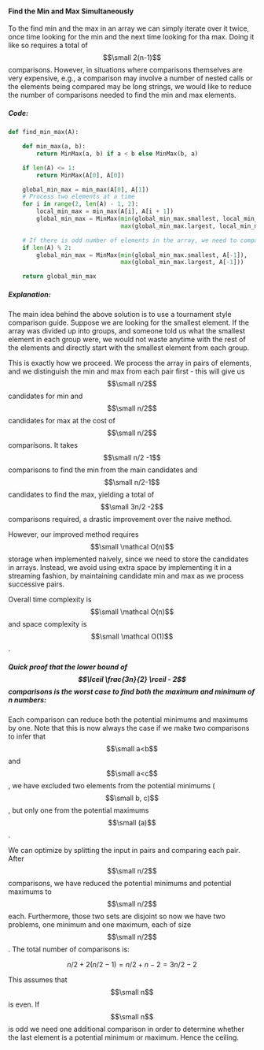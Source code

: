 #### Find the Min and Max Simultaneously

To the find min and the max in an array we can simply iterate over it twice, once time looking for the min and the next time looking for tha max. Doing it like so requires a total of $$\small 2(n-1)$$ comparisons. However, in situations where comparisons themselves are very expensive, e.g., a comparison may involve a number of nested calls or the elements being compared may be long strings, we would like to reduce the number of comparisons needed to find the min and max elements.

##### Code:

```py
def find_min_max(A):

    def min_max(a, b):
        return MinMax(a, b) if a < b else MinMax(b, a)

    if len(A) <= 1:
        return MinMax(A[0], A[0])

    global_min_max = min_max(A[0], A[1])
    # Process two elements at a time
    for i in range(2, len(A) - 1, 2):
        local_min_max = min_max(A[i], A[i + 1])
        global_min_max = MinMax(min(global_min_max.smallest, local_min_max.smallest),
                                max(global_min_max.largest, local_min_max.largest))

    # If there is odd number of elements in the array, we need to compare last element
    if len(A) % 2:
        global_min_max = MinMax(min(global_min_max.smallest, A[-1]),
                                max(global_min_max.largest, A[-1]))

    return global_min_max
```

##### Explanation:

The main idea behind the above solution is to use a tournament style comparison guide. Suppose we are looking for the smallest element. If the array was divided up into groups, and someone told us what the smallest element in each group were, we would not waste anytime with the rest of the elements and directly start with the smallest element from each group.

This is exactly how we proceed. We process the array in pairs of elements, and we distinguish the min and max from each pair first - this will give us $$\small n/2$$ candidates for min and $$\small n/2$$ candidates for max at the cost of $$\small n/2$$ comparisons. It takes $$\small n/2 -1$$ comparisons to find the min from the main candidates and $$\small n/2-1$$ candidates to find the max, yielding a total of $$\small 3n/2 -2$$ comparisons required, a drastic improvement over the naive method.

However, our improved method requires $$\small \mathcal O(n)$$ storage when implemented naively, since we need to store the candidates in arrays. Instead, we avoid using extra space by implementing it in a streaming fashion, by maintaining candidate min and max as we process successive pairs.

Overall time complexity is $$\small \mathcal O(n)$$ and space complexity is $$\small \mathcal O(1)$$.

##### Quick proof that the lower bound of $$\lceil \frac{3n}{2} \rceil - 2$$ comparisons is the worst case to find both the maximum and minimum of n numbers:

Each comparison can reduce both the potential minimums and maximums by one. Note that this is now always the case if we make two comparisons to infer that $$\small a<b$$ and $$\small a<c$$, we have excluded two elements from the potential minimums \($$\small b, c)$$, but only one from the potential maximums $$\small (a)$$.

We can optimize by splitting the input in pairs and comparing each pair. After $$\small n/2$$ comparisons, we have reduced the potential minimums and potential maximums to $$\small n/2$$ each. Furthermore, those two sets are disjoint so now we have two problems, one minimum and one maximum, each of size $$\small n/2$$. The total number of comparisons is:


$$
 n/2 + 2(n/2 - 1) = n/2 + n - 2 = 3n/2 - 2
$$


This assumes that $$\small n$$ is even. If $$\small n$$ is odd we need one additional comparison in order to determine whether the last element is a potential minimum or maximum. Hence the ceiling.

